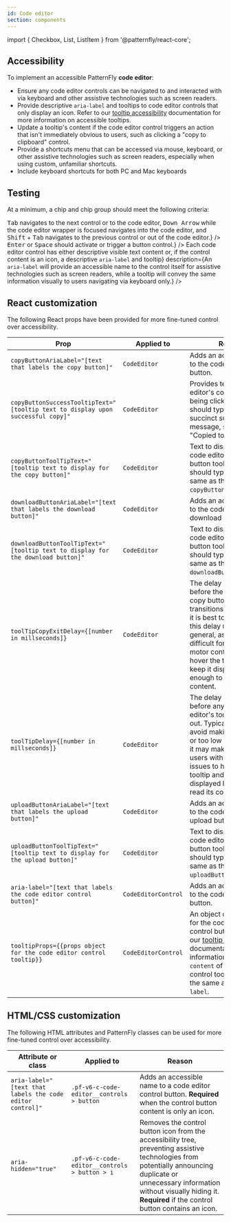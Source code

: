 ```yaml
---
id: Code editor
section: components
---
```


import { Checkbox, List, ListItem } from '@patternfly/react-core';

## Accessibility

To implement an accessible PatternFly **code editor**:

- Ensure any code editor controls can be navigated to and interacted with via keyboard and other assistive technologies such as screen readers.
- Provide descriptive `aria-label` and tooltips to code editor controls that only display an icon. Refer to our [tooltip accessibility](/components/tooltip/accessibility) documentation for more information on accessible tooltips.
- Update a tooltip's content if the code editor control triggers an action that isn't immediately obvious to users, such as clicking a "copy to clipboard" control.
- Provide a shortcuts menu that can be accessed via mouse, keyboard, or other assistive technologies such as screen readers, especially when using custom, unfamiliar shortcuts.
- Include keyboard shortcuts for both PC and Mac keyboards

## Testing

At a minimum, a chip and chip group should meet the following criteria:

<List isPlain>
  <ListItem>
    <Checkbox id="codeEditor-a11y-checkbox-1" label="Standard keyboard navigation can be used to navigate between code editor controls and the code editor itself." description={<span><kbd>Tab</kbd> navigates to the next control or to the code editor, <kbd>Down Arrow</kbd> while the code editor wrapper is focused navigates into the code editor, and <kbd>Shift</kbd> + <kbd>Tab</kbd> navigates to the previous control or out of the code editor.</span>} />
  </ListItem>
  <ListItem>
    <Checkbox id="codeEditor-a11y-checkbox-2" label="Standard keyboard interaction can be used to activate or trigger a code editor control." description={<span><kbd>Enter</kbd> or <kbd>Space</kbd> should activate or trigger a button control.</span>} />
  </ListItem>
  <ListItem>
    <Checkbox id="codeEditor-a11y-checkbox-3" label={<span>Each code editor control has either descriptive visible text content or, if the control content is an icon, a descriptive <code className="ws-code">aria-label</code> and tooltip</span>} description={<span>An <code className="ws-code">aria-label</code> will provide an accessible name to the control itself for assistive technologies such as screen readers, while a tooltip will convey the same information visually to users navigating via keyboard only.</span>} />
  </ListItem>
  <ListItem>
    <Checkbox id="codeEditor-a11y-checkbox-4" label="If a code editor control triggers an action or change that isn't made immediately obvious to users, a tooltip's content is updated to convey the action was successful." description={`For example, clicking a control that copies content to the clipboard does not on its own convey that the action successfully triggered. Updating the tooltip content to "Copied to clipboard" will notify users that the action was successful.`} />
  </ListItem>
  <ListItem>
    <Checkbox id="codeEditor-a11y-checkbox-5" label="If the code editor has keyboard shortcuts, a shortcuts menu is provided and navigable via keyboard." description="A shortcuts menu must be provided especially when the code editor has custom, unfamiliar controls." />
  </ListItem>
  <ListItem>
    <Checkbox id="codeEditor-a11y-checkbox-6" label="If the code editor has keyboard shortcuts, the keyboard shortcuts include the keys for both PC and Mac keyboards." />
  </ListItem>
</List>

## React customization

The following React props have been provided for more fine-tuned control over accessibility.

| Prop | Applied to | Reason | 
|---|---|---|
| `copyButtonAriaLabel="[text that labels the copy button]"` | `CodeEditor` | Adds an accessible name to the code editor's copy button. |
| `copyButtonSuccessTooltipText="[tooltip text to display upon successful copy]"` | `CodeEditor` | Provides text to the code editor's copy button after being clicked. This should typically be a succinct success message, such as "Copied to clipboard". |
| `copyButtonToolTipText="[tooltip text to display for the copy button]"` | `CodeEditor` | Text to display inside the code editor's copy button tooltip. This should typically be the same as the `copyButtonAriaLabel`. |
| `downloadButtonAriaLabel="[text that labels the download button]"` | `CodeEditor` | Adds an accessible name to the code editor's download button. |
| `downloadButtonToolTipText="[tooltip text to display for the download button]"` | `CodeEditor` | Text to display inside the code editor's download button tooltip. This should typically be the same as the `downloadButtonAriaLabel`. |
| `toolTipCopyExitDelay={[number in millseconds]}` | `CodeEditor` | The delay in milliseconds before the code editor's copy button tooltip transitions out. Typically it is best to avoid making this delay `0` or too low in general, as it may make it difficult for users with motor control issues to hover the tooltip and keep it displayed long enough to read its content. |
| `toolTipDelay={[number in millseconds]}` | `CodeEditor` | The delay in milliseconds before any of the code editor's tooltips transition out. Typically it is best to avoid making this delay `0` or too low in general, as it may make it difficult for users with motor control issues to hover the tooltip and keep it displayed long enough to read its content. |
| `uploadButtonAriaLabel="[text that labels the upload button]"` | `CodeEditor` | Adds an accessible name to the code editor's upload button. |
| `uploadButtonToolTipText="[tooltip text to display for the upload button]"` | `CodeEditor` | Text to display inside the code editor's upload button tooltip. This should typically be the same as the `uploadButtonAriaLabel`. |
| `aria-label="[text that labels the code editor control button]"` | `CodeEditorControl` | Adds an accessible name to the code editor control button. |
| `tooltipProps={{props object for the code editor control tooltip}}` | `CodeEditorControl` | An object of tooltip props for the code editor control button. Refer to our [tooltip props](/components/tooltip#props) documentation for more information. Typically the `content` of a code editor control tooltip should be the same as its `aria-label`. |

## HTML/CSS customization

The following HTML attributes and PatternFly classes can be used for more fine-tuned control over accessibility.

| Attribute or class | Applied to | Reason | 
|---|---|---|
| `aria-label="[text that labels the code editor control]"` | `.pf-v6-c-code-editor__controls > button` | Adds an accessible name to a code editor control button. **Required** when the control button content is only an icon. |
| `aria-hidden="true"` | `.pf-v6-c-code-editor__controls > button > i` | Removes the control button icon from the accessibility tree, preventing assistive technologies from potentially announcing duplicate or unnecessary information without visually hiding it. **Required** if the control button contains an icon. |
